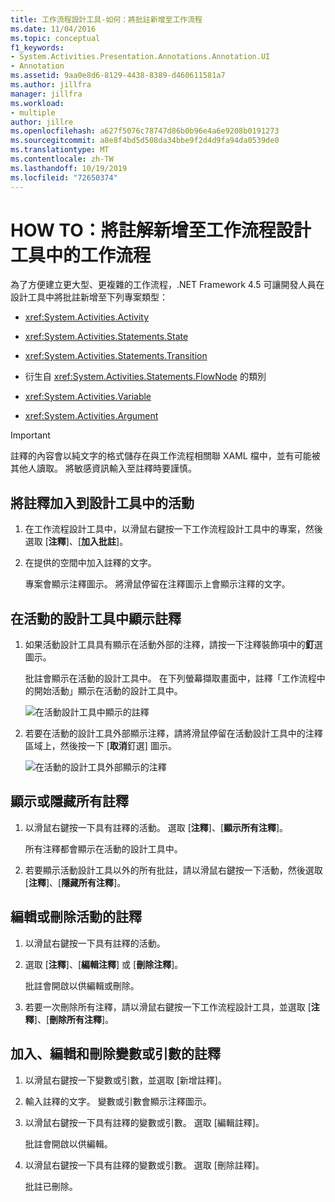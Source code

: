 ```yaml
---
title: 工作流程設計工具-如何：將批註新增至工作流程
ms.date: 11/04/2016
ms.topic: conceptual
f1_keywords:
- System.Activities.Presentation.Annotations.Annotation.UI
- Annotation
ms.assetid: 9aa0e8d6-8129-4438-8389-d460611581a7
ms.author: jillfra
manager: jillfra
ms.workload:
- multiple
author: jillre
ms.openlocfilehash: a627f5076c78747d86b0b96e4a6e9208b0191273
ms.sourcegitcommit: a8e8f4bd5d508da34bbe9f2d4d9fa94da0539de0
ms.translationtype: MT
ms.contentlocale: zh-TW
ms.lasthandoff: 10/19/2019
ms.locfileid: "72650374"
---
```

# <a name="how-to-add-comments-to-a-workflow-in-the-workflow-designer"></a>HOW TO：將註解新增至工作流程設計工具中的工作流程

為了方便建立更大型、更複雜的工作流程，.NET Framework 4.5 可讓開發人員在設計工具中將批註新增至下列專案類型：

- <xref:System.Activities.Activity>

- <xref:System.Activities.Statements.State>

- <xref:System.Activities.Statements.Transition>

- 衍生自 <xref:System.Activities.Statements.FlowNode> 的類別

- <xref:System.Activities.Variable>

- <xref:System.Activities.Argument>

> [!IMPORTANT]
> 註釋的內容會以純文字的格式儲存在與工作流程相關聯 XAML 檔中，並有可能被其他人讀取。 將敏感資訊輸入至註釋時要謹慎。

## <a name="adding-an-annotation-to-an-activity-in-the-designer"></a>將註釋加入到設計工具中的活動

1. 在工作流程設計工具中，以滑鼠右鍵按一下工作流程設計工具中的專案，然後選取 [**注釋**]、[**加入批註**]。

1. 在提供的空間中加入註釋的文字。

   專案會顯示注釋圖示。 將滑鼠停留在注釋圖示上會顯示注釋的文字。

## <a name="displaying-an-annotation-in-an-activitys-designer"></a>在活動的設計工具中顯示註釋

1. 如果活動設計工具具有顯示在活動外部的注釋，請按一下注釋裝飾項中的**釘**選圖示。

   批註會顯示在活動的設計工具中。 在下列螢幕擷取畫面中，註釋「工作流程中的開始活動」顯示在活動的設計工具中。

   ![在活動設計工具中顯示的註釋](../workflow-designer/media/annotationindesigner.png)

2. 若要在活動的設計工具外部顯示注釋，請將滑鼠停留在活動設計工具中的注釋區域上，然後按一下 [**取消**釘選] 圖示。

   ![在活動的設計工具外部顯示的注釋](../workflow-designer/media/annotationoutsidedesigner.png)

## <a name="showing-or-hiding-all-annotations"></a>顯示或隱藏所有註釋

1. 以滑鼠右鍵按一下具有註釋的活動。 選取 [**注釋**]、[**顯示所有注釋**]。

   所有注釋都會顯示在活動的設計工具中。

1. 若要顯示活動設計工具以外的所有批註，請以滑鼠右鍵按一下活動，然後選取 [**注釋**]、[**隱藏所有注釋**]。

## <a name="editing-or-deleting-an-annotation-for-an-activity"></a>編輯或刪除活動的註釋

1. 以滑鼠右鍵按一下具有註釋的活動。

1. 選取 [**注釋**]、[**編輯注釋**] 或 [**刪除注釋**]。

   批註會開啟以供編輯或刪除。

1. 若要一次刪除所有注釋，請以滑鼠右鍵按一下工作流程設計工具，並選取 [**注釋**]、[**刪除所有注釋**]。

## <a name="adding-editing-and-deleting-an-annotation-for-a-variable-or-argument"></a>加入、編輯和刪除變數或引數的註釋

1. 以滑鼠右鍵按一下變數或引數，並選取 [新增註釋]。

1. 輸入註釋的文字。 變數或引數會顯示注釋圖示。

1. 以滑鼠右鍵按一下具有註釋的變數或引數。 選取 [編輯註釋]。

   批註會開啟以供編輯。

1. 以滑鼠右鍵按一下具有註釋的變數或引數。 選取 [刪除註釋]。

   批註已刪除。
